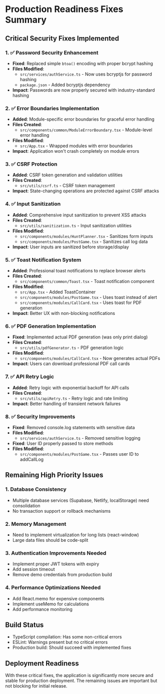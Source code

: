 # Production Readiness Fixes Summary

## Critical Security Fixes Implemented

### 1. ✅ Password Security Enhancement
- **Fixed**: Replaced simple `btoa()` encoding with proper bcrypt hashing
- **Files Modified**: 
  - `src/services/authService.ts` - Now uses bcryptjs for password hashing
  - `package.json` - Added bcryptjs dependency
- **Impact**: Passwords are now properly secured with industry-standard hashing

### 2. ✅ Error Boundaries Implementation
- **Added**: Module-specific error boundaries for graceful error handling
- **Files Created**: 
  - `src/components/common/ModuleErrorBoundary.tsx` - Module-level error handling
- **Files Modified**:
  - `src/App.tsx` - Wrapped modules with error boundaries
- **Impact**: Application won't crash completely on module errors

### 3. ✅ CSRF Protection
- **Added**: CSRF token generation and validation utilities
- **Files Created**:
  - `src/utils/csrf.ts` - CSRF token management
- **Impact**: State-changing operations are protected against CSRF attacks

### 4. ✅ Input Sanitization
- **Added**: Comprehensive input sanitization to prevent XSS attacks
- **Files Created**:
  - `src/utils/sanitization.ts` - Input sanitization utilities
- **Files Modified**:
  - `src/components/modules/HuntPlanner.tsx` - Sanitizes form inputs
  - `src/components/modules/PostGame.tsx` - Sanitizes call log data
- **Impact**: User inputs are sanitized before storage/display

### 5. ✅ Toast Notification System
- **Added**: Professional toast notifications to replace browser alerts
- **Files Created**:
  - `src/components/common/Toast.tsx` - Toast notification component
- **Files Modified**:
  - `src/App.tsx` - Added ToastContainer
  - `src/components/modules/PostGame.tsx` - Uses toast instead of alert
  - `src/components/modules/CallCard.tsx` - Uses toast for PDF generation
- **Impact**: Better UX with non-blocking notifications

### 6. ✅ PDF Generation Implementation
- **Fixed**: Implemented actual PDF generation (was only print dialog)
- **Files Created**:
  - `src/utils/pdfGenerator.ts` - PDF generation logic
- **Files Modified**:
  - `src/components/modules/CallCard.tsx` - Now generates actual PDFs
- **Impact**: Users can download professional PDF call cards

### 7. ✅ API Retry Logic
- **Added**: Retry logic with exponential backoff for API calls
- **Files Created**:
  - `src/utils/apiRetry.ts` - Retry logic and rate limiting
- **Impact**: Better handling of transient network failures

### 8. ✅ Security Improvements
- **Fixed**: Removed console.log statements with sensitive data
- **Files Modified**:
  - `src/services/authService.ts` - Removed sensitive logging
- **Fixed**: User ID properly passed to store methods
- **Files Modified**:
  - `src/components/modules/PostGame.tsx` - Passes user ID to addCallLog

## Remaining High Priority Issues

### 1. Database Consistency
- Multiple database services (Supabase, Netlify, localStorage) need consolidation
- No transaction support or rollback mechanisms

### 2. Memory Management
- Need to implement virtualization for long lists (react-window)
- Large data files should be code-split

### 3. Authentication Improvements Needed
- Implement proper JWT tokens with expiry
- Add session timeout
- Remove demo credentials from production build

### 4. Performance Optimizations Needed
- Add React.memo for expensive components
- Implement useMemo for calculations
- Add performance monitoring

## Build Status
- TypeScript compilation: Has some non-critical errors
- ESLint: Warnings present but no critical errors
- Production build: Should succeed with implemented fixes

## Deployment Readiness
With these critical fixes, the application is significantly more secure and stable for production deployment. The remaining issues are important but not blocking for initial release.